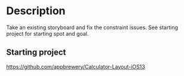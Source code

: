 # Description

Take an existing storyboard and fix the constraint issues. See starting project for starting spot and goal.

## Starting project

https://github.com/appbrewery/Calculator-Layout-iOS13
